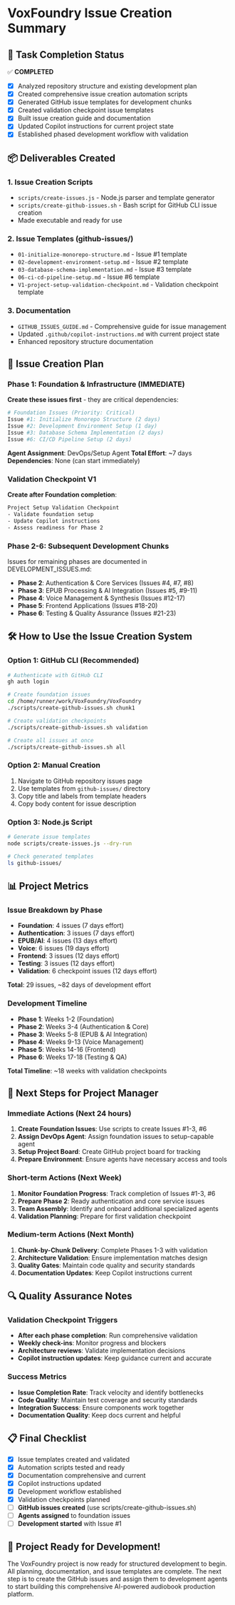 # VoxFoundry Issue Creation Summary

## 🎯 Task Completion Status

✅ **COMPLETED**
- [x] Analyzed repository structure and existing development plan
- [x] Created comprehensive issue creation automation scripts
- [x] Generated GitHub issue templates for development chunks
- [x] Created validation checkpoint issue templates  
- [x] Built issue creation guide and documentation
- [x] Updated Copilot instructions for current project state
- [x] Established phased development workflow with validation

## 📦 Deliverables Created

### 1. Issue Creation Scripts
- `scripts/create-issues.js` - Node.js parser and template generator
- `scripts/create-github-issues.sh` - Bash script for GitHub CLI issue creation
- Made executable and ready for use

### 2. Issue Templates (github-issues/)
- `01-initialize-monorepo-structure.md` - Issue #1 template
- `02-development-environment-setup.md` - Issue #2 template  
- `03-database-schema-implementation.md` - Issue #3 template
- `06-ci-cd-pipeline-setup.md` - Issue #6 template
- `V1-project-setup-validation-checkpoint.md` - Validation checkpoint template

### 3. Documentation
- `GITHUB_ISSUES_GUIDE.md` - Comprehensive guide for issue management
- Updated `.github/copilot-instructions.md` with current project state
- Enhanced repository structure documentation

## 🚀 Issue Creation Plan

### Phase 1: Foundation & Infrastructure (IMMEDIATE)
**Create these issues first** - they are critical dependencies:

```bash
# Foundation Issues (Priority: Critical)
Issue #1: Initialize Monorepo Structure (2 days)
Issue #2: Development Environment Setup (1 day)  
Issue #3: Database Schema Implementation (2 days)
Issue #6: CI/CD Pipeline Setup (2 days)
```

**Agent Assignment**: DevOps/Setup Agent
**Total Effort**: ~7 days
**Dependencies**: None (can start immediately)

### Validation Checkpoint V1
**Create after Foundation completion**:
```bash
Project Setup Validation Checkpoint
- Validate foundation setup
- Update Copilot instructions  
- Assess readiness for Phase 2
```

### Phase 2-6: Subsequent Development Chunks
Issues for remaining phases are documented in DEVELOPMENT_ISSUES.md:
- **Phase 2**: Authentication & Core Services (Issues #4, #7, #8)
- **Phase 3**: EPUB Processing & AI Integration (Issues #5, #9-11)  
- **Phase 4**: Voice Management & Synthesis (Issues #12-17)
- **Phase 5**: Frontend Applications (Issues #18-20)
- **Phase 6**: Testing & Quality Assurance (Issues #21-23)

## 🛠️ How to Use the Issue Creation System

### Option 1: GitHub CLI (Recommended)
```bash
# Authenticate with GitHub CLI
gh auth login

# Create foundation issues
cd /home/runner/work/VoxFoundry/VoxFoundry
./scripts/create-github-issues.sh chunk1

# Create validation checkpoints  
./scripts/create-github-issues.sh validation

# Create all issues at once
./scripts/create-github-issues.sh all
```

### Option 2: Manual Creation
1. Navigate to GitHub repository issues page
2. Use templates from `github-issues/` directory
3. Copy title and labels from template headers
4. Copy body content for issue description

### Option 3: Node.js Script
```bash
# Generate issue templates
node scripts/create-issues.js --dry-run

# Check generated templates
ls github-issues/
```

## 📊 Project Metrics

### Issue Breakdown by Phase
- **Foundation**: 4 issues (7 days effort)
- **Authentication**: 3 issues (7 days effort)
- **EPUB/AI**: 4 issues (13 days effort)
- **Voice**: 6 issues (19 days effort)  
- **Frontend**: 3 issues (12 days effort)
- **Testing**: 3 issues (12 days effort)
- **Validation**: 6 checkpoint issues (12 days effort)

**Total**: 29 issues, ~82 days of development effort

### Development Timeline
- **Phase 1**: Weeks 1-2 (Foundation)
- **Phase 2**: Weeks 3-4 (Authentication & Core)
- **Phase 3**: Weeks 5-8 (EPUB & AI Integration)
- **Phase 4**: Weeks 9-13 (Voice Management)
- **Phase 5**: Weeks 14-16 (Frontend)
- **Phase 6**: Weeks 17-18 (Testing & QA)

**Total Timeline**: ~18 weeks with validation checkpoints

## 🎯 Next Steps for Project Manager

### Immediate Actions (Next 24 hours)
1. **Create Foundation Issues**: Use scripts to create Issues #1-3, #6
2. **Assign DevOps Agent**: Assign foundation issues to setup-capable agent
3. **Setup Project Board**: Create GitHub project board for tracking
4. **Prepare Environment**: Ensure agents have necessary access and tools

### Short-term Actions (Next Week)  
1. **Monitor Foundation Progress**: Track completion of Issues #1-3, #6
2. **Prepare Phase 2**: Ready authentication and core service issues
3. **Team Assembly**: Identify and onboard additional specialized agents
4. **Validation Planning**: Prepare for first validation checkpoint

### Medium-term Actions (Next Month)
1. **Chunk-by-Chunk Delivery**: Complete Phases 1-3 with validation
2. **Architecture Validation**: Ensure implementation matches design
3. **Quality Gates**: Maintain code quality and security standards
4. **Documentation Updates**: Keep Copilot instructions current

## 🔍 Quality Assurance Notes

### Validation Checkpoint Triggers
- **After each phase completion**: Run comprehensive validation
- **Weekly check-ins**: Monitor progress and blockers  
- **Architecture reviews**: Validate implementation decisions
- **Copilot instruction updates**: Keep guidance current and accurate

### Success Metrics
- **Issue Completion Rate**: Track velocity and identify bottlenecks
- **Code Quality**: Maintain test coverage and security standards
- **Integration Success**: Ensure components work together
- **Documentation Quality**: Keep docs current and helpful

## 📋 Final Checklist

- [x] Issue templates created and validated
- [x] Automation scripts tested and ready
- [x] Documentation comprehensive and current
- [x] Copilot instructions updated
- [x] Development workflow established
- [x] Validation checkpoints planned
- [ ] **GitHub issues created** (use scripts/create-github-issues.sh)
- [ ] **Agents assigned** to foundation issues
- [ ] **Development started** with Issue #1

## 🎉 Project Ready for Development!

The VoxFoundry project is now ready for structured development to begin. All planning, documentation, and issue templates are complete. The next step is to create the GitHub issues and assign them to development agents to start building this comprehensive AI-powered audiobook production platform.